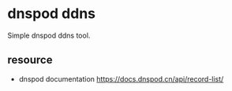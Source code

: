 # dnspod ddns

Simple dnspod ddns tool.

## resource

- dnspod documentation https://docs.dnspod.cn/api/record-list/
